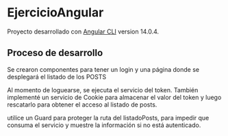 # EjercicioAngular

Proyecto desarrollado con [Angular CLI](https://github.com/angular/angular-cli) version 14.0.4.


## Proceso de desarrollo

Se crearon componentes para tener un login y una página donde se desplegará el listado de los POSTS

Al momento de loguearse, se ejecuta el servicio del token. También implementé un
servicio de Cookie para almacenar el valor del token y luego rescatarlo para obtener el acceso al listado de posts.

utilice un Guard para proteger la ruta del listadoPosts, para impedir que consuma el servicio y muestre la información si no está autenticado.